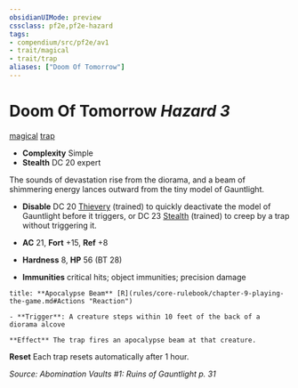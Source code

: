 ```yaml
---
obsidianUIMode: preview
cssclass: pf2e,pf2e-hazard
tags:
- compendium/src/pf2e/av1
- trait/magical
- trait/trap
aliases: ["Doom Of Tomorrow"]
---
```

# Doom Of Tomorrow *Hazard 3*  
[magical](magical.md "Magical Item Trait")  [trap](trap.md "Trap Hazard Trait")  

- **Complexity** Simple
- **Stealth** DC 20 expert  

The sounds of devastation rise from the diorama, and a beam of shimmering energy lances outward from the tiny model of Gauntlight.

- **Disable** DC 20 [Thievery](skills.md#Thievery) (trained) to quickly deactivate the model of Gauntlight before it triggers, or DC 23 [Stealth](skills.md#Stealth) (trained) to creep by a trap without triggering it.  

- **AC** 21, **Fort** +15, **Ref** +8
- **Hardness** 8, **HP** 56 (BT 28)
- **Immunities** critical hits; object immunities; precision damage

```ad-embed-ability
title: **Apocalypse Beam** [R](rules/core-rulebook/chapter-9-playing-the-game.md#Actions "Reaction")

- **Trigger**: A creature steps within 10 feet of the back of a diorama alcove

**Effect** The trap fires an apocalypse beam at that creature.
```

**Reset** Each trap resets automatically after 1 hour.  

*Source: Abomination Vaults #1: Ruins of Gauntlight p. 31*